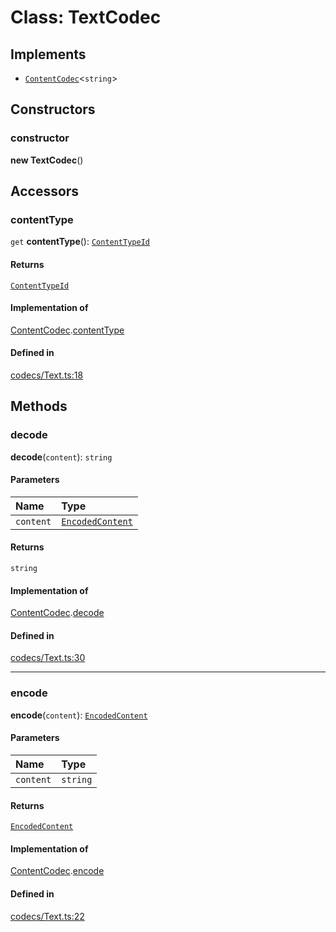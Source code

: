 <!---->
# Class: TextCodec

## Implements

- [`ContentCodec`](../interfaces/ContentCodec.md)<`string`\>

## Constructors

### constructor

**new TextCodec**()

## Accessors

### contentType

`get` **contentType**(): [`ContentTypeId`](ContentTypeId.md)

#### Returns

[`ContentTypeId`](ContentTypeId.md)

#### Implementation of

[ContentCodec](../interfaces/ContentCodec.md).[contentType](../interfaces/ContentCodec.md#contenttype)

#### Defined in

[codecs/Text.ts:18](https://github.com/xmtp/xmtp-js/blob/ff16daf/src/codecs/Text.ts#L18)

## Methods

### decode

**decode**(`content`): `string`

#### Parameters

| Name | Type |
| :------ | :------ |
| `content` | [`EncodedContent`](../interfaces/EncodedContent.md) |

#### Returns

`string`

#### Implementation of

[ContentCodec](../interfaces/ContentCodec.md).[decode](../interfaces/ContentCodec.md#decode)

#### Defined in

[codecs/Text.ts:30](https://github.com/xmtp/xmtp-js/blob/ff16daf/src/codecs/Text.ts#L30)

___

### encode

**encode**(`content`): [`EncodedContent`](../interfaces/EncodedContent.md)

#### Parameters

| Name | Type |
| :------ | :------ |
| `content` | `string` |

#### Returns

[`EncodedContent`](../interfaces/EncodedContent.md)

#### Implementation of

[ContentCodec](../interfaces/ContentCodec.md).[encode](../interfaces/ContentCodec.md#encode)

#### Defined in

[codecs/Text.ts:22](https://github.com/xmtp/xmtp-js/blob/ff16daf/src/codecs/Text.ts#L22)
